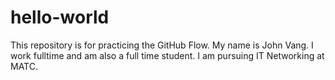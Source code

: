 # hello-world
This repository is for practicing the GitHub Flow.
My name is John Vang. I work fulltime and am also a full time student. I am pursuing IT Networking at MATC. 
